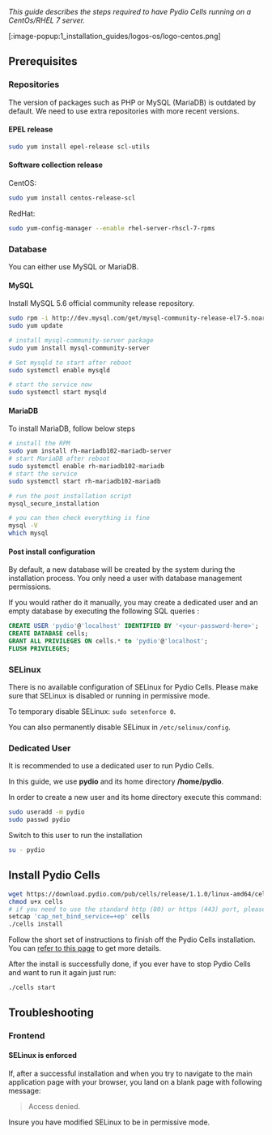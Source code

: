 _This guide describes the steps required to have Pydio Cells running on a CentOs/RHEL 7 server._

[:image-popup:1_installation_guides/logos-os/logo-centos.png]

## Prerequisites 

### Repositories

The version of packages such as PHP or MySQL (MariaDB) is outdated by default. We need to use extra repositories with more recent versions.

#### EPEL release

```sh
sudo yum install epel-release scl-utils
```

#### Software collection release

CentOS:

```sh
sudo yum install centos-release-scl
```

RedHat:

```sh
sudo yum-config-manager --enable rhel-server-rhscl-7-rpms
```

### Database

You can either use MySQL or MariaDB.

#### MySQL

Install MySQL 5.6 official community release repository.

```bash
sudo rpm -i http://dev.mysql.com/get/mysql-community-release-el7-5.noarch.rpm
sudo yum update

# install mysql-community-server package
sudo yum install mysql-community-server

# Set mysqld to start after reboot
sudo systemctl enable mysqld

# start the service now
sudo systemctl start mysqld
```

#### MariaDB

To install MariaDB, follow below steps

```sh
# install the RPM
sudo yum install rh-mariadb102-mariadb-server
# start MariaDB after reboot
sudo systemctl enable rh-mariadb102-mariadb
# start the service
sudo systemctl start rh-mariadb102-mariadb

# run the post installation script
mysql_secure_installation

# you can then check everything is fine
mysql -V
which mysql
```

#### Post install configuration

By default, a new database will be created by the system during the installation process. You only need a user with database management permissions.

If you would rather do it manually, you may create a dedicated user and an empty database by executing the following SQL queries :

```SQL
CREATE USER 'pydio'@'localhost' IDENTIFIED BY '<your-password-here>';
CREATE DATABASE cells;
GRANT ALL PRIVILEGES ON cells.* to 'pydio'@'localhost';
FLUSH PRIVILEGES;
```

### SELinux

There is no available configuration of SELinux for Pydio Cells. Please make sure that SELinux is disabled or running in permissive mode.

To temporary disable SELinux: `sudo setenforce 0`.

You can also permanently disable SELinux in `/etc/selinux/config`.

### Dedicated User

It is recommended to use a dedicated user to run Pydio Cells.

In this guide, we use **pydio** and its home directory **/home/pydio**.

In order to create a new user and its home directory execute this command:

```sh
sudo useradd -m pydio
sudo passwd pydio
```

Switch to this user to run the installation

```sh
su - pydio
```

## Install Pydio Cells

```sh
wget https://download.pydio.com/pub/cells/release/1.1.0/linux-amd64/cells
chmod u+x cells
# if you need to use the standard http (80) or https (443) port, please execute this command:
setcap 'cap_net_bind_service=+ep' cells
./cells install
```

Follow the short set of instructions to finish off the Pydio Cells installation. You can [refer to this page](/en/docs/cells/v1/install-pydio-cells) to get more details.

After the install is successfully done, if you ever have to stop Pydio Cells and want to run it again just run:

```sh
./cells start
```

## Troubleshooting

### Frontend

#### SELinux is enforced

If, after a successful installation and when you try to navigate to the main application page with your browser, you land on a blank page with following message:

> Access denied.

Insure you have modified SELinux to be in permissive mode.
